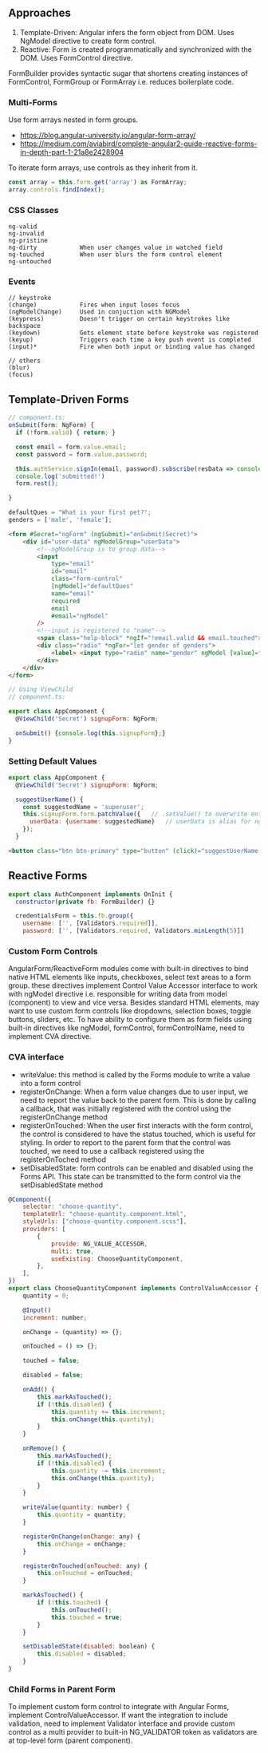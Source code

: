 ## Approaches

1. Template-Driven: Angular infers the form object from DOM. Uses NgModel directive to create form control.
2. Reactive: Form is created programmatically and synchronized with the DOM. Uses FormControl directive.

FormBuilder provides syntactic sugar that shortens creating instances of FormControl, FormGroup or FormArray i.e. reduces boilerplate code.

### Multi-Forms

Use form arrays nested in form groups.

-   https://blog.angular-university.io/angular-form-array/
-   https://medium.com/aviabird/complete-angular2-guide-reactive-forms-in-depth-part-1-21a8e2428904

To iterate form arrays, use controls as they inherit from it.

```js
const array = this.form.get('array') as FormArray;
array.controls.findIndex();
```

### CSS Classes

```
ng-valid
ng-invalid
ng-pristine
ng-dirty            When user changes value in watched field
ng-touched          When user blurs the form control element
ng-untouched
```

### Events

```
// keystroke
(change)            Fires when input loses focus
(ngModelChange)     Used in conjuction with NGModel
(keypress)          Doesn't trigger on certain keystrokes like backspace
(keydown)           Gets element state before keystroke was registered
(keyup)             Triggers each time a key push event is completed
(input)*            Fire when both input or binding value has changed

// others
(blur)
(focus)
```

## Template-Driven Forms

```js
// component.ts:
onSubmit(form: NgForm) {
  if (!form.valid) { return; }

  const email = form.value.email;
  const password = form.value.password;

  this.authService.signIn(email, password).subscribe(resData => console.log(resData), error => console.log(error));
  console.log('submitted!')
  form.rest();

}

defaultQues = "What is your first pet?";
genders = ['male', 'female'];
```

```html
<form #Secret="ngForm" (ngSubmit)="onSubmit(Secret)">
    <div id="user-data" ngModelGroup="userData">
        <!--ngModelGroup is to group data-->
        <input
            type="email"
            id="email"
            class="form-control"
            [ngModel]="defaultQues"
            name="email"
            required
            email
            #email="ngModel"
        />
        <!--input is registered to "name"-->
        <span class="help-block" *ngIf="!email.valid && email.touched">Please enter a valid email </span>
        <div class="radio" *ngFor="let gender of genders">
            <label> <input type="radio" name="gender" ngModel [value]="gender" {{ gender }} /></label>
        </div>
    </div>
</form>
```

```js
// Using ViewChild
// component.ts:

export class AppComponent {
  @ViewChild('Secret') signupForm: NgForm;

  onSubmit() {console.log(this.signupForm};}
}
```

### Setting Default Values

```js
export class AppComponent {
  @ViewChild('Secret') signupForm: NgForm;

  suggestUserName() {
    const suggestedName = 'superuser';
    this.signupForm.form.patchValue({   // .setValue() to overwrite entire form
      userData: {username: suggestedName}   // userData is alias for ngModelGroup, username is id from input
    });
  }
```

```html
<button class="btn btn-primary" type="button" (click)="suggestUserName()">Suggest a name</button>
```

## Reactive Forms

```js
export class AuthComponent implements OnInit {
  constructor(private fb: FormBuilder) {}

  credentialsForm = this.fb.group({
    username: ['', [Validators.required]],
    password: ['', [Validators.required, Validators.minLength(5)]]
```

### Custom Form Controls

AngularForm/ReactiveForm modules come with built-in directives to bind native HTML elements like inputs, checkboxes, select text areas to a form group. these directives implement Control Value Accessor interface to work with ngModel directive i.e. responsible for writing data from model (component) to view and vice versa. Besides standard HTML elements, may want to use custom form controls like dropdowns, selection boxes, toggle buttons, sliders, etc. To have ability to configure them as form fields using built-in directives like ngModel, formControl, formControlName, need to implement CVA directive.

### CVA interface

-   writeValue: this method is called by the Forms module to write a value into a form control
-   registerOnChange: When a form value changes due to user input, we need to report the value back to the parent form. This is done by calling a callback, that was initially registered with the control using the registerOnChange method
-   registerOnTouched: When the user first interacts with the form control, the control is considered to have the status touched, which is useful for styling. In order to report to the parent form that the control was touched, we need to use a callback registered using the registerOnToched method
-   setDisabledState: form controls can be enabled and disabled using the Forms API. This state can be transmitted to the form control via the setDisabledState method

```javascript
@Component({
    selector: "choose-quantity",
    templateUrl: "choose-quantity.component.html",
    styleUrls: ["choose-quantity.component.scss"],
    providers: [
        {
            provide: NG_VALUE_ACCESSOR,
            multi: true,
            useExisting: ChooseQuantityComponent,
        },
    ],
})
export class ChooseQuantityComponent implements ControlValueAccessor {
    quantity = 0;

    @Input()
    increment: number;

    onChange = (quantity) => {};

    onTouched = () => {};

    touched = false;

    disabled = false;

    onAdd() {
        this.markAsTouched();
        if (!this.disabled) {
            this.quantity += this.increment;
            this.onChange(this.quantity);
        }
    }

    onRemove() {
        this.markAsTouched();
        if (!this.disabled) {
            this.quantity -= this.increment;
            this.onChange(this.quantity);
        }
    }

    writeValue(quantity: number) {
        this.quantity = quantity;
    }

    registerOnChange(onChange: any) {
        this.onChange = onChange;
    }

    registerOnTouched(onTouched: any) {
        this.onTouched = onTouched;
    }

    markAsTouched() {
        if (!this.touched) {
            this.onTouched();
            this.touched = true;
        }
    }

    setDisabledState(disabled: boolean) {
        this.disabled = disabled;
    }
}
```

### Child Forms in Parent Form

To implement custom form control to integrate with Angular Forms, implement ControlValueAccessor. If want the integration to include validation, need to implement Validator interface and provide custom control as a multi provider to built-in NG_VALIDATOR token as validators are at top-level form (parent component).
